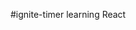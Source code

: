 #ignite-timer
learning React
<!-- 
Aplicação de pomodoro utilizando React

Typescript
styled components
react hook form
react router dom
context API
imutabilidade

 -->